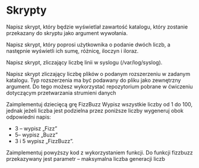 # Skrypty

Napisz skrypt, który będzie wyświetlał zawartość katalogu, który zostanie przekazany do skryptu jako argument wywołania.

Napisz skrypt, który poprosi użytkownika o podanie dwóch liczb, a następnie wyświetli ich sumę, różnicę, iloczyn i iloraz.

Napisz skrypt, zliczający liczbę linii w syslogu (/var/log/syslog).

Napisz skrypt zliczający liczbę plików o podanym rozszerzeniu w zadanym katalogu. Typ rozszerzenia ma być podawany do pliku jako zewnętrzny argument. Do tego możesz wykorzystać repozytorium pobrane w ćwiczeniu dotyczącym przetwarzania strumieni danych

Zaimplementuj dziecięcą grę FizzBuzz Wypisz wszystkie liczby od 1 do 100, jednak jeżeli liczba jest podzielna przez poniższe liczby wygeneruj obok odpowiedni napis:
* 3 – wypisz „Fizz” 
* 5– wypisz „Buzz” 
* 3 i 5 wypisz „FizzBuzz”. 

Zaimplementuj powyższy kod z wykorzystaniem funkcji. Do funkcji fizzbuzz przekazywany jest parametr – maksymalna liczba generacji liczb